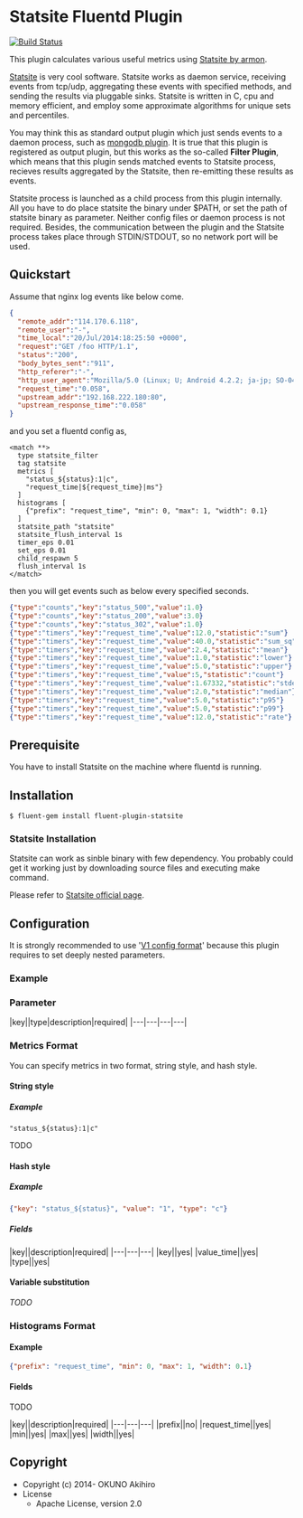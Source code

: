 # Statsite Fluentd Plugin

[![Build Status](https://travis-ci.org/choplin/fluent-plugin-statsite.svg?branch=master)](https://travis-ci.org/choplin/fluent-plugin-statsite)

This plugin calculates various useful metrics using [Statsite by armon](http://armon.github.io/statsite/).

 [Statsite](http://armon.github.io/statsite/) is very cool software. Statsite works as daemon service, receiving events from tcp/udp, aggregating these events with specified methods, and sending the results via pluggable sinks. Statsite is written in C, cpu and memory efficient, and employ some approximate algorithms for unique sets and percentiles.

 You may think this as standard output plugin which just sends events to a daemon process, such as [mongodb plugin](https://github.com/fluent/fluent-plugin-mongo). It is true that this plugin is registered as output plugin, but this works as the so-called **Filter Plugin**, which means that this plugin sends matched events to Statsite process, recieves results aggregated by the Statsite, then re-emitting these results as events.

 Statsite process is launched as a child process from this plugin internally. All you have to do place statsite the binary under $PATH, or set the path of statsite binary as parameter. Neither config files or daemon process is not required. Besides, the communication between the plugin and the Statsite process takes place through STDIN/STDOUT, so no network port will be used.

## Quickstart

Assume that nginx log events like below come.

```json
{
  "remote_addr":"114.170.6.118",
  "remote_user":"-",
  "time_local":"20/Jul/2014:18:25:50 +0000",
  "request":"GET /foo HTTP/1.1",
  "status":"200",
  "body_bytes_sent":"911",
  "http_referer":"-",
  "http_user_agent":"Mozilla/5.0 (Linux; U; Android 4.2.2; ja-jp; SO-04E Build/10.3.1.B.0.256) AppleWebKit/534.30 (KHTML, like Gecko) Version/4.0 Mobile Safari/534.30",
  "request_time":"0.058",
  "upstream_addr":"192.168.222.180:80",
  "upstream_response_time":"0.058"
}
```

and you set a fluentd config as,

```
<match **>
  type statsite_filter
  tag statsite
  metrics [
    "status_${status}:1|c",
    "request_time|${request_time}|ms"}
  ]
  histograms [
    {"prefix": "request_time", "min": 0, "max": 1, "width": 0.1}
  ]
  statsite_path "statsite"
  statsite_flush_interval 1s
  timer_eps 0.01
  set_eps 0.01
  child_respawn 5
  flush_interval 1s
</match>
```

then you will get events such as below every specified seconds.

```json
{"type":"counts","key":"status_500","value":1.0}
{"type":"counts","key":"status_200","value":3.0}
{"type":"counts","key":"status_302","value":1.0}
{"type":"timers","key":"request_time","value":12.0,"statistic":"sum"}
{"type":"timers","key":"request_time","value":40.0,"statistic":"sum_sq"}
{"type":"timers","key":"request_time","value":2.4,"statistic":"mean"}
{"type":"timers","key":"request_time","value":1.0,"statistic":"lower"}
{"type":"timers","key":"request_time","value":5.0,"statistic":"upper"}
{"type":"timers","key":"request_time","value":5,"statistic":"count"}
{"type":"timers","key":"request_time","value":1.67332,"statistic":"stdev"}
{"type":"timers","key":"request_time","value":2.0,"statistic":"median"}
{"type":"timers","key":"request_time","value":5.0,"statistic":"p95"}
{"type":"timers","key":"request_time","value":5.0,"statistic":"p99"}
{"type":"timers","key":"request_time","value":12.0,"statistic":"rate"}
```

## Prerequisite

You have to install Statsite on the machine where fluentd is running.

## Installation

`$ fluent-gem install fluent-plugin-statsite`

### Statsite Installation

 Statsite can work as sinble binary with few dependency. You probably could get it working just by downloading source files and executing make command.

Please refer to [Statsite official page](http://armon.github.io/statsite/).

## Configuration

It is strongly recommended to use '[V1 config format](http://docs.fluentd.org/articles/config-file#v1-format)' because this plugin requires to set deeply nested parameters.

### Example

### Parameter

|key||type|description|required|
|---|---|---|---|

### Metrics Format

You can specify metrics in two format, string style, and hash style.

#### String style

##### Example

```
"status_${status}:1|c"
```

TODO

#### Hash style

##### Example

```json
{"key": "status_${status}", "value": "1", "type": "c"}
```
##### Fields

|key||description|required|
|---|---|---|
|key||yes|
|value_time||yes|
|type||yes|

#### Variable substitution

*TODO*

### Histograms Format

#### Example

```json
{"prefix": "request_time", "min": 0, "max": 1, "width": 0.1}
```

#### Fields

TODO

|key||description|required|
|---|---|---|
|prefix||no|
|request_time||yes|
|min||yes|
|max||yes|
|width||yes|

## Copyright

* Copyright (c) 2014- OKUNO Akihiro
* License
    * Apache License, version 2.0
